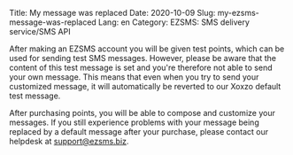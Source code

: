 Title: My message was replaced
Date: 2020-10-09
Slug: my-ezsms-message-was-replaced
Lang: en
Category: EZSMS: SMS delivery service/SMS API

After making an EZSMS account you will be given test points, which can be used for sending test SMS messages. However, please be aware that the content of this test message is set and you're therefore not able to send your own message. This means that even when you try to send your customized message, it will automatically be reverted to our Xoxzo default test message.

After purchasing points, you will be able to compose and customize your messages. If you still experience problems with your message being replaced by a default message after your purchase, please contact our helpdesk at support@ezsms.biz.
